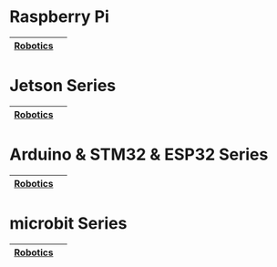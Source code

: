 #  Raspberry Pi

| [**Robotics**](source/raspberrypi/index.md ) | |
|-----------------------------------|-------------------------------------------------------------------------------------|


#  Jetson Series

| **[Robotics](source/jetson/index.md)** |  |
|-----------------------------------------------| ------------------------------------------------------------ |


#  Arduino & STM32 & ESP32 Series

| **[Robotics](source/arduino/index.md)** |  |
|---------------------------------------------------|---------|

#  microbit Series

| **[Robotics](source/microbit/index.md)** |  |
|---------------------------------------------------|---------|